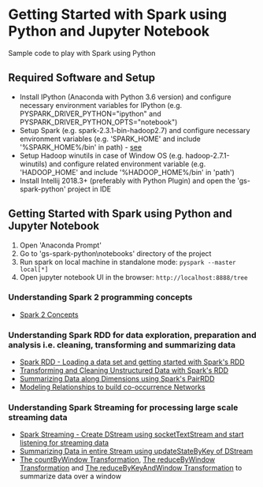 # Getting Started with Spark using Python and Jupyter Notebook

Sample code to play with Spark using Python

## Required Software and Setup

* Install IPython (Anaconda with Python 3.6 version) and configure necessary environment variables for IPython (e.g. PYSPARK_DRIVER_PYTHON="ipython" and PYSPARK_DRIVER_PYTHON_OPTS="notebook")
* Setup Spark (e.g. spark-2.3.1-bin-hadoop2.7) and configure necessary environment variables (e.g. 'SPARK_HOME' and include '%SPARK_HOME%/bin' in path)  - [see](https://had00ping.wordpress.com/2017/11/14/setting-intellij-for-pyspark/)
* Setup Hadoop winutils in case of Window OS (e.g. hadoop-2.7.1-winutils) and configure related environment variable (e.g. 'HADOOP_HOME' and include '%HADOOP_HOME%/bin' in 'path')
* Install Intellij 2018.3+ (preferably with Python Plugin) and open the 'gs-spark-python' project in IDE
    
## Getting Started with Spark using Python and Jupyter Notebook

1. Open 'Anaconda Prompt'
2. Go to 'gs-spark-python\notebooks' directory of the project 
3. Run spark on local machine in standalone mode: `pyspark --master local[*]`
4. Open jupyter notebook UI in the browser: `http://localhost:8888/tree`

### Understanding Spark 2 programming concepts
* [Spark 2 Concepts](https://github.com/tirthalpatel/Learning-BigData/blob/master/gs-spark/gs-spark-python/notebooks/00/Spark2-Concepts.ipynb)

### Understanding Spark RDD for data exploration, preparation and analysis i.e. cleaning, transforming and summarizing data
* [Spark RDD - Loading a data set and getting started with Spark's RDD](https://github.com/tirthalpatel/Learning-BigData/blob/master/gs-spark/gs-spark-python/notebooks/01/Spark-HelloWorld.ipynb)
* [Transforming and Cleaning Unstructured Data with Spark's RDD](https://github.com/tirthalpatel/Learning-BigData/blob/master/gs-spark/gs-spark-python/notebooks/02/NYCrimeAnalysis.ipynb)
* [Summarizing Data along Dimensions using Spark's PairRDD](https://github.com/tirthalpatel/Learning-BigData/blob/master/gs-spark/gs-spark-python/notebooks/03/DodgersSummary.ipynb)
* [Modeling Relationships to build co-occurrence Networks](https://github.com/tirthalpatel/Learning-BigData/blob/master/gs-spark/gs-spark-python/notebooks/04/MarvelRelationships.ipynb)

### Understanding Spark Streaming for processing large scale streaming data
* [Spark Streaming - Create DStream using socketTextStream and start listening for streaming data](https://github.com/tirthalpatel/Learning-BigData/blob/master/gs-spark/gs-spark-python/notebooks/21/Spark-Streaming-HelloWorld.ipynb)
* [Summarizing Data in entire Stream using updateStateByKey of DStream](https://github.com/tirthalpatel/Learning-BigData/blob/master/gs-spark/gs-spark-python/notebooks/22/Streaming-UpdateStateByKey.ipynb)
* [The countByWindow Transformation](https://github.com/tirthalpatel/Learning-BigData/blob/master/gs-spark/gs-spark-python/notebooks/23/Streaming-CountByWindow.ipynb), [The reduceByWindow Transformation](https://github.com/tirthalpatel/Learning-BigData/blob/master/gs-spark/gs-spark-python/notebooks/23/Streaming-ReduceByWindow.ipynb) and [The reduceByKeyAndWindow Transformation](https://github.com/tirthalpatel/Learning-BigData/blob/master/gs-spark/gs-spark-python/notebooks/23/Streaming-ReduceByKeyAndWindow.ipynb) to summarize data over a window

